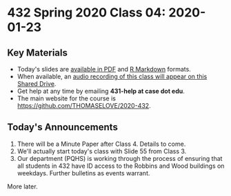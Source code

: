 # 432 Spring 2020 Class 04: 2020-01-23

## Key Materials

- Today's slides are [available in PDF](https://github.com/THOMASELOVE/2020-432/blob/master/classes/class04/432_2020_slides04.pdf) and [R Markdown](https://github.com/THOMASELOVE/2020-432/blob/master/classes/class04/432_2020_slides04.Rmd) formats.
- When available, an [audio recording of this class will appear on this Shared Drive](http://bit.ly/432-2020-audio).
- Get help at any time by emailing **431-help at case dot edu**.
- The main website for the course is https://github.com/THOMASELOVE/2020-432.

## Today's Announcements

1. There will be a Minute Paper after Class 4. Details to come.
2. We'll actually start today's class with Slide 55 from Class 3.
3. Our department (PQHS) is working through the process of ensuring that all students in 432 have ID access to the Robbins and Wood buildings on weekdays. Further bulletins as events warrant.

More later.
